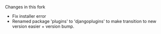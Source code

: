 Changes in this fork

* Fix installer error
* Renamed package 'plugins' to 'djangoplugins' to make transition to new version easier + version bump.